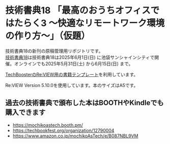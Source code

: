 # 技術書典18 「最高のおうちオフィスではたらく3 ～快適なリモートワーク環境の作り方～」（仮題）

技術書典18の新刊の原稿管理用リポジトリです。  
[技術書典18](https://techbookfest.org/event/tbf18)は技術書典18は2025年6月1日(日) に池袋サンシャインシティで開催。オンラインでも2025年5月31日(土) から6月15日(日) まで。

[TechBoosterのRe:VIEW用の書籍テンプレート](https://github.com/TechBooster/ReVIEW-Template)を利用しています。

Re:VIEW Version 5.10.0を使用しています。本のサイズはA5です。

## 過去の技術書典で頒布した本はBOOTHやKindleでも購入できます

* https://mochikoastech.booth.pm/
* https://techbookfest.org/organization/12790004
* https://www.amazon.co.jp/mochikoAsTech/e/B087NBL9VM
